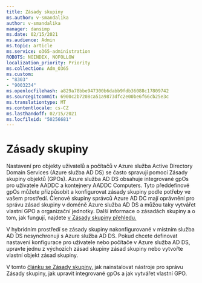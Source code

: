```yaml
---
title: Zásady skupiny
ms.author: v-smandalika
author: v-smandalika
manager: dansimp
ms.date: 02/15/2021
ms.audience: Admin
ms.topic: article
ms.service: o365-administration
ROBOTS: NOINDEX, NOFOLLOW
localization_priority: Priority
ms.collection: Adm_O365
ms.custom:
- "8303"
- "9003234"
ms.openlocfilehash: a829a78bbe947300b6dabb9fdb36088c17809742
ms.sourcegitcommit: 6900c2b7208ca51a9873dfc2e00be6f66cb25e3c
ms.translationtype: MT
ms.contentlocale: cs-CZ
ms.lasthandoff: 02/15/2021
ms.locfileid: "50256681"
---
```

# <a name="group-policy"></a>Zásady skupiny

Nastavení pro objekty uživatelů a počítačů v Azure služba Active Directory Domain Services (Azure služba AD DS) se často spravují pomocí Zásady skupiny objektů (GPOs). Azure služba AD DS obsahuje integrované gpOs pro uživatele AADDC a kontejnery AADDC Computers. Tyto předdefinové gpOs můžete přizpůsobit a konfigurovat zásady skupiny podle potřeby ve vašem prostředí. Členové skupiny správců Azure AD DC mají oprávnění pro správu zásad skupiny v doméně Azure služba AD DS a můžou taky vytvářet vlastní GPO a organizační jednotky. Další informace o zásadách skupiny a o tom, jak fungují, najdete [v Zásady skupiny přehledu.](https://docs.microsoft.com/previous-versions/windows/it-pro/windows-server-2012-R2-and-2012/hh831791(v=ws.11))

V hybridním prostředí se zásady skupiny nakonfigurované v místním služba AD DS nesynchronují s Azure služba AD DS. Pokud chcete definovat nastavení konfigurace pro uživatele nebo počítače v Azure služba AD DS, upravte jednu z výchozích zásad skupiny zásad skupiny nebo vytvořte vlastní objekt zásad skupiny.

V tomto [článku se Zásady skupiny,](https://docs.microsoft.com/azure/active-directory-domain-services/manage-group-policy) jak nainstalovat nástroje pro správu Zásady skupiny, jak upravit integrované gpOs a jak vytvářet vlastní GPO.



